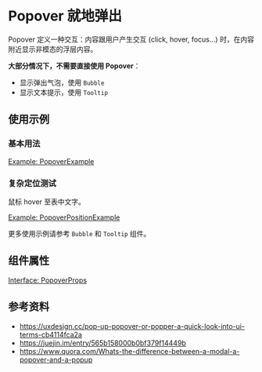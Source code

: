 # Popover 就地弹出

Popover 定义一种交互：内容跟用户产生交互 (click, hover, focus...) 时，在内容附近显示非模态的浮层内容。

**大部分情况下，不需要直接使用 Popover**：

- 显示弹出气泡，使用 `Bubble`
- 显示文本提示，使用 `Tooltip`

## 使用示例

### 基本用法

[Example: PopoverExample](./_example/PopoverExample.jsx)

### 复杂定位测试

鼠标 hover 至表中文字。

[Example: PopoverPositionExample](./_example/PopoverPositionExample.jsx)

更多使用示例请参考 `Bubble` 和 `Tooltip` 组件。

## 组件属性

[Interface: PopoverProps](./Popover.tsx)

## 参考资料

- https://uxdesign.cc/pop-up-popover-or-popper-a-quick-look-into-ui-terms-cb4114fca2a
- https://juejin.im/entry/565b158000b0bf379f14449b
- https://www.quora.com/Whats-the-difference-between-a-modal-a-popover-and-a-popup
